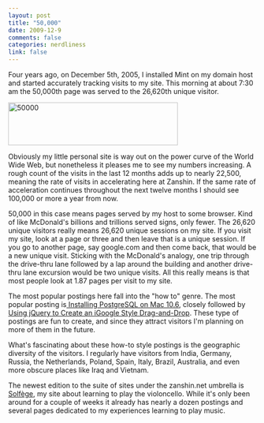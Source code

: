 ```yaml
--- 
layout: post
title: "50,000"
date: 2009-12-9
comments: false
categories: nerdliness
link: false
---
```

Four years ago, on December 5th, 2005, I installed Mint on my domain host and started accurately tracking visits to my site. This morning at about 7:30 am the 50,000th page was served to the 26,620th unique visitor.

<img class="aligncenter size-full wp-image-2193" title="50000" src="http://zanshin.net/wp-content/uploads/2009/12/50000.png" alt="50000" width="344" height="87" />

Obviously my little personal site is way out on the power curve of the World Wide Web, but nonetheless it pleases me to see my numbers increasing. A rough count of the visits in the last 12 months adds up to nearly 22,500, meaning the rate of visits in accelerating here at Zanshin. If the same rate of acceleration continues throughout the next twelve months I should see 100,000 or more a year from now.

50,000 in this case means pages served by my host to some browser. Kind of like McDonald's billions and trillions served signs, only fewer. The 26,620 unique visitors really means 26,620 unique sessions on my site. If you visit my site, look at a page or three and then leave that is a unique session. If you go to another page, say google.com and then come back, that would be a new unique visit. Sticking with the McDonald's analogy, one trip through the drive-thru lane followed by a lap around the building and another drive-thru lane excursion would be two unique visits. All this really means is that most people look at 1.87 pages per visit to my site.

The most popular postings here fall into the "how to" genre. The most popular posting is<a title="Installing PostgreSQL on Mac OS X 10.6" href="http://zanshin.net/2009/09/07/installing-postgresql-on-mac-10-6-snow-leopard/" target="_self"> Installing PostgreSQL on Mac 10.6</a>, closely followed by <a title="Using jQuery to Create an iGoogle Style Drag-and-Drop" href="http://zanshin.net/2008/11/12/using-jquery-to-create-igoogle-style-drag-and-drop/" target="_self">Using jQuery to Create an iGoogle Style Drag-and-Drop</a>. These type of postings are fun to create, and since they attract visitors I'm planning on more of them in the future.

What's fascinating about these how-to style postings is the geographic diversity of the visitors. I regularly have visitors from India, Germany, Russia, the Netherlands, Poland, Spain, Italy, Brazil, Australia, and even more obscure places like Iraq and Vietnam.

The newest edition to the suite of sites under the zanshin.net umbrella is <a title="Solfège" href="http://cello.zanshin.net" target="_self">Solfège</a>, my site about learning to play the violoncello. While it's only been around for a couple of weeks it already has nearly a dozen postings and several pages dedicated to my experiences learning to play music.
